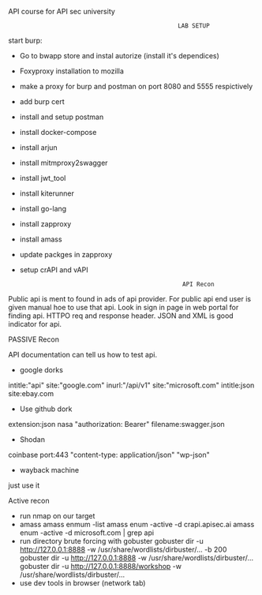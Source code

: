 API course for API sec university


													LAB SETUP
start burp:
- Go to bwapp store and instal autorize (install it's dependices)
- Foxyproxy installation to mozilla
- make a proxy for burp and postman on port 8080 and 5555 respictively
- add burp cert
- install and setup postman
- install docker-compose
- install arjun
- install mitmproxy2swagger
- install jwt_tool
- install kiterunner
- install go-lang
- install zapproxy
- install amass
- update packges in zapproxy
- setup crAPI and vAPI


													API Recon

Public api is ment to found in ads of api provider.
For public api end user is given manual hoe to use that api.
Look in sign in page in web portal for finding api.
HTTPO req and response header.
JSON and XML is good indicator for api.

PASSIVE Recon

API documentation can tell us how to test api.

- google dorks

intitle:"api" site:"google.com"
inurl:"/api/v1" site:"microsoft.com"
intitle:json site:ebay.com

- Use github dork

extension:json nasa
"authorization: Bearer"
filename:swagger.json

- Shodan

coinbase port:443
"content-type: application/json"
"wp-json"

- wayback machine

just use it 

<!-- left from active reconniance -->

Active recon

- run nmap on our target
- amass
amass enmum -list
amass enum -active -d crapi.apisec.ai
amass enum -active -d microsoft.com | grep api
- run directory brute forcing with gobuster
gobuster dir -u http://127.0.0.1:8888 -w /usr/share/wordlists/dirbuster/... -b 200
gobuster dir -u http://127.0.0.1:8888 -w /usr/share/wordlists/dirbuster/... 
gobuster dir -u http://127.0.0.1:8888/workshop -w /usr/share/wordlists/dirbuster/... 
- use dev tools in browser (network tab)


